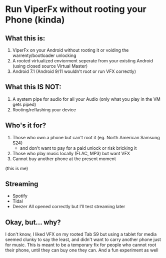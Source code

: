 # Run ViperFx without rooting your Phone (kinda)

## What this is:
1. ViperFx on your Android without rooting it or voiding the warrenty/bootloader unlocking
2. A rooted virtualized enviorment seperate from your existing Android (using closed source Virtual Master)
3. Android 7.1 (Android 9/11 wouldn't root or run VFX correctly)

## What this IS NOT:
1. A system pipe for audio for all your Audio (only what you play in the VM gets piped)
2. Rooting/reflashing your device

## Who's it for?
1. Those who own a phone but can't root it (eg. North American Samsung S24)
   - and don't want to pay for a paid unlock or risk bricking it
2. Those who play music locally (FLAC, MP3) but want VFX
3. Cannot buy another phone at the present moment

(this is me)

## Streaming
 - Spotify
 - Tidal
 - Deezer
All opened correctly but I'll test streaming later

## Okay, but... why?
I don't know, I liked VFX on my rooted Tab S9 but using a tablet for media seemed clunky to say the least, and didn't want to carry another phone just for music. This is meant to be a temporary fix for people who cannot root their phone, until they can buy one they can. And a fun experiment as well
